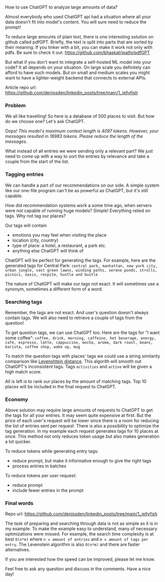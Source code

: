 How to use ChatGPT to analyze large amounts of data? 

Almost everybody who used ChatGPT api had a situation where all your data doesn't fit into model's content. You will sure need to reduce the prompt!

To reduce large amounts of plain text, there is one interesting solution on github called pdfGPT. Briefly, the text is split into parts that are sorted by their meaning. If you tinker with a bit, you can make it work not only with pdfs. Be sure to check it out: https://github.com/bhaskatripathi/pdfGPT

But what if you don't want to integrate a self-hosted ML model into your code? It all depends on your situation. On large scale you definitely can afford to have such models. But on small and medium scales you might want to have a lighter-weight backend that connects to external APIs. 

Article repo url: https://github.com/denissden/linkedin_posts/tree/main/1_jellyfish

### Problem

We all like travelling! So here is a database of 500 places to visit. But how do we choose one? Let's ask ChatGPT.

Oops! *This model's maximum context length is 4097 tokens. However, your messages resulted in 18983 tokens. Please reduce the length of the messages.*

What instead of all entries we were sending only a relevant part? We just need to come up with a way to sort the entries by relevance and take a couple from the start of the list.

### Tagging entries

We can handle a part of our recommendations on our side. A simple system like our one-file program can't be as powerful as ChatGPT, but it's still capable. 

How did recommendation systems work a some time ago, when servers were not capable of running huge models? Simple! Everything relied on tags. Why not tag our places?

Our tags will contain
 - emotions you may feel when visiting the place
 - location (city, country) 
 - type of place: a hotel, a restaurant, a park etc. 
 - anything else ChatGPT will think of

ChatGPT will be perfect for generating the tags. For example, here are the generated tags for Central Park: `central park, manhattan, new york city, urban jungle, vast green lawns, winding paths, serene ponds, strolls, picnics, oasis, respite, hustle and bustle`

The nature of ChatGPT will make our tags not exact. It will sometimes use a synonym, sometimes a different form of a word. 

### Searching tags

Remember, the tags are not exact. And user's question doesn't always contain tags. We will also need to retrieve a couple of tags from the question! 

To get question tags, we can use ChatGPT too. Here are the tags for "I want some coffee": `coffee, drink, morning, caffeine, hot beverage, energy, café, espresso, latte, cappuccino, mocha, aroma, dark roast, beans, barista, coffee shop, wake up, mug`

To match the question tags with places' tags we could use a string similarity comparison like [Levenshtein distance](https://en.wikipedia.org/wiki/Levenshtein_distance). This algorith will smooth out ChatGPT's inconsistent tags. Tags `activities` and `active` will be given a high match score. 

All is left is to rank our places by the amount of matching tags. Top 10 places will be included in the final request to ChatGPT.

### Economy

Above solution may require large amounts of requests to ChatGPT to get the tags for all your entries. It may seem quite expensive at first. But the price of each user's request will be lower since there is a room for reducing the list of entries sent per request. There is also a possibility to optimize the tag generation. In my example each request generates tags for 10 places at once. This method not only reduces token usage but also makes generation a lot quicker.

To reduce tokens while generating entry tags:
 - reduce prompt, but make it informative enough to give the right tags
 - process entries in batches

To reduce tokens per user request:
 - reduce prompt
 - include fewer entries in the prompt

### Final words

Repo url: https://github.com/denissden/linkedin_posts/tree/main/1_jellyfish

The task of preparing and searching through data is not as simple as it is in my example. To make the example easy to understand, many of necessary optimizations were missed. For example, the search time complexity is at best `O(n*m)` where `n = amount of entries` and `m = amount of tags per entry`. The Levenstein algorithm is also `O(n*m)` and there are faster alternatives.

If you are interested how the speed can be improved, please let me know.

Feel free to ask any question and discuss in the comments. Have a nice day!